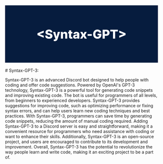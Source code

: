 <p align="center">
  <img src="https://github.com/Syntax-GPT/.github/blob/main/profile/BANNER.png" alt="bnr">
</p>
# Syntax-GPT-3:

Syntax-GPT-3 is an advanced Discord bot designed to help people with coding and offer code suggestions. Powered by OpenAI's GPT-3 technology, Syntax-GPT-3 is a powerful tool for generating code snippets and improving existing code. The bot is useful for programmers of all levels, from beginners to experienced developers. Syntax-GPT-3 provides suggestions for improving code, such as optimizing performance or fixing syntax errors, and can help users learn new coding techniques and best practices. With Syntax-GPT-3, programmers can save time by generating code snippets, reducing the amount of manual coding required. Adding Syntax-GPT-3 to a Discord server is easy and straightforward, making it a convenient resource for programmers who need assistance with coding or want to enhance their skills. Additionally, Syntax-GPT-3 is an open-source project, and users are encouraged to contribute to its development and improvement. Overall, Syntax-GPT-3 has the potential to revolutionize the way people learn and write code, making it an exciting project to be a part of.

